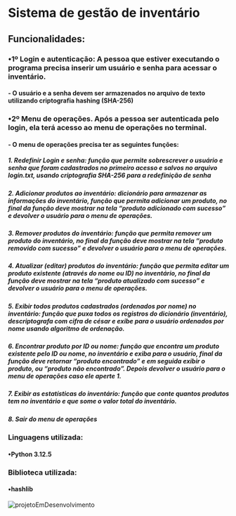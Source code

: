 # Sistema de gestão de inventário
## Funcionalidades:
###   •1º Login e autenticação: A pessoa que estiver executando o programa precisa inserir um usuário e senha para acessar o inventário.
####     - O usuário e a senha devem ser armazenados no arquivo de texto utilizando criptografia hashing (SHA-256) 

###   •2º Menu de operações. Após a pessoa ser autenticada pelo login, ela terá acesso ao menu de operações no terminal.
####     - O menu de operações precisa ter as seguintes funções: 
#####        1. Redefinir Login e senha: função que permite sobrescrever o usuário e senha que foram cadastrados no primeiro acesso e salvos no arquivo login.txt, usando criptografia SHA-256 para a redefinição de senha  
#####        2. Adicionar produtos ao inventário: dicionário para armazenar as informações do inventário, função que permita adicionar um produto, no final da função deve mostrar na tela “produto adicionado com sucesso” e devolver o usuário para o menu de operações.
#####        3. Remover produtos do inventário: função que permita remover um produto do inventário, no final da função deve mostrar na tela “produto removido com sucesso” e devolver o usuário para o menu de operações. 
#####        4. Atualizar (editar) produtos do inventário: função que permita editar um produto existente (através do nome ou ID) no inventário, no final da função deve mostrar na tela “produto atualizado com sucesso” e devolver o usuário para o menu de operações.
#####        5. Exibir todos produtos cadastrados (ordenados por nome) no inventário: função que puxa todos os registros do dicionário (inventário), descriptografa com cifra de césar e exibe para o usuário ordenados por nome usando algoritmo de ordenação.
#####        6. Encontrar produto por ID ou nome:  função que encontra um produto existente pelo ID ou nome, no inventário e exiba para o usuário, final da função deve retornar “produto encontrado” e em seguida exibir o produto, ou “produto não encontrado”. Depois devolver o usuário para o menu de operações caso ele aperte 1. 
#####        7. Exibir as estatísticas do inventário: função que conte quantos produtos tem no inventário e que 		some o valor total do inventário.   
#####        8. Sair do menu de operações 


### Linguagens utilizada:
#### •Python 3.12.5

### Biblioteca utilizada:
#### •hashlib

![projetoEmDesenvolvimento](https://github.com/user-attachments/assets/5140dfd0-2914-4e01-9c08-4d6461a09dde)

